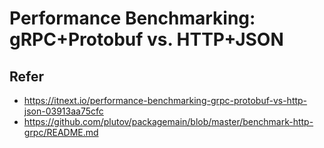 # Performance Benchmarking: gRPC+Protobuf vs. HTTP+JSON

## Refer

- https://itnext.io/performance-benchmarking-grpc-protobuf-vs-http-json-03913aa75cfc
- https://github.com/plutov/packagemain/blob/master/benchmark-http-grpc/README.md
